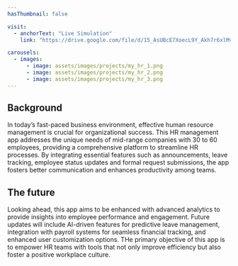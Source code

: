 ```yaml
---
hasThumbnail: false

visit:
  - anchorText: "Live Simulation"
    link: "https://drive.google.com/file/d/15_AsUBcE7XoecL9Y_Akh7r6xlMvsmJ2v/view?usp=sharing"

carousels:
  - images:
      - image: assets/images/projects/my_hr_1.png
      - image: assets/images/projects/my_hr_2.png
      - image: assets/images/projects/my_hr_3.png
---
```


## Background

In today’s fast-paced business environment, effective human resource management is crucial for organizational success. This HR management app addresses the unique needs of mid-range companies with 30 to 60 employees, providing a comprehensive platform to streamline HR processes. By integrating essential features such as announcements, leave tracking, employee status updates and formal request submissions, the app fosters better communication and enhances productivity among teams.

## The future

Looking ahead, this app aims to be enhanced with advanced analytics to provide insights into employee performance and engagement. Future updates will include AI-driven features for predictive leave management, integration with payroll systems for seamless financial tracking, and enhanced user customization options. THe primary objective of this app is to empower HR teams with tools that not only improve efficiency but also foster a positive workplace culture.


